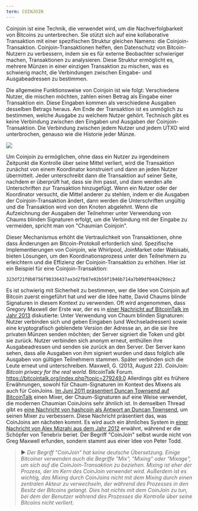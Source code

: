 ```yaml
---
term: COINJOIN
---
```


Coinjoin ist eine Technik, die verwendet wird, um die Nachverfolgbarkeit von Bitcoins zu unterbrechen. Sie stützt sich auf eine kollaborative Transaktion mit einer spezifischen Struktur gleichen Namens: die Coinjoin-Transaktion. Coinjoin-Transaktionen helfen, den Datenschutz von Bitcoin-Nutzern zu verbessern, indem sie es für externe Beobachter schwieriger machen, Transaktionen zu analysieren. Diese Struktur ermöglicht es, mehrere Münzen in einer einzigen Transaktion zu mischen, was es schwierig macht, die Verbindungen zwischen Eingabe- und Ausgabeadressen zu bestimmen.

Die allgemeine Funktionsweise von Coinjoin ist wie folgt: Verschiedene Nutzer, die mischen möchten, zahlen einen Betrag als Eingabe einer Transaktion ein. Diese Eingaben kommen als verschiedene Ausgaben desselben Betrags heraus. Am Ende der Transaktion ist es unmöglich zu bestimmen, welche Ausgabe zu welchem Nutzer gehört. Technisch gibt es keine Verbindung zwischen den Eingaben und Ausgaben der Coinjoin-Transaktion. Die Verbindung zwischen jedem Nutzer und jedem UTXO wird unterbrochen, genauso wie die Historie jeder Münze.

![](../../dictionnaire/assets/4.png)

Um Coinjoin zu ermöglichen, ohne dass ein Nutzer zu irgendeinem Zeitpunkt die Kontrolle über seine Mittel verliert, wird die Transaktion zunächst von einem Koordinator konstruiert und dann an jeden Nutzer übermittelt. Jeder unterschreibt dann die Transaktion auf seiner Seite, nachdem er überprüft hat, dass sie ihm passt, und dann werden alle Unterschriften zur Transaktion hinzugefügt. Wenn ein Nutzer oder der Koordinator versucht, die Mittel anderer zu stehlen, indem er die Ausgaben der Coinjoin-Transaktion ändert, dann werden die Unterschriften ungültig und die Transaktion wird von den Knoten abgelehnt. Wenn die Aufzeichnung der Ausgaben der Teilnehmer unter Verwendung von Chaums blinden Signaturen erfolgt, um die Verbindung mit der Eingabe zu vermeiden, spricht man von "Chaumian Coinjoin".

Dieser Mechanismus erhöht die Vertraulichkeit von Transaktionen, ohne dass Änderungen am Bitcoin-Protokoll erforderlich sind. Spezifische Implementierungen von Coinjoin, wie Whirlpool, JoinMarket oder Wabisabi, bieten Lösungen, um den Koordinationsprozess unter den Teilnehmern zu erleichtern und die Effizienz der Coinjoin-Transaktion zu erhöhen. Hier ist ein Beispiel für eine Coinjoin-Transaktion:

```text
323df21f0b0756f98336437aa3d2fb87e02b59f1946b714a7b09df04d429dec2
```

Es ist schwierig mit Sicherheit zu bestimmen, wer die Idee von Coinjoin auf Bitcoin zuerst eingeführt hat und wer die Idee hatte, David Chaums blinde Signaturen in diesem Kontext zu verwenden. Oft wird angenommen, dass Gregory Maxwell der Erste war, der es in [einer Nachricht auf BitcoinTalk im Jahr 2013](https://bitcointalk.org/index.php?topic=279249.0) diskutierte:
Unter Verwendung von Chaum blinden Signaturen: Nutzer verbinden sich und geben Eingaben (und Wechseladressen) sowie eine kryptografisch geblendete Version der Adresse an, an die sie ihre privaten Münzen senden möchten; der Server signiert die Token und gibt sie zurück. Nutzer verbinden sich anonym erneut, enthüllen ihre Ausgabeadressen und senden sie zurück an den Server. Der Server kann sehen, dass alle Ausgaben von ihm signiert wurden und dass folglich alle Ausgaben von gültigen Teilnehmern stammen. Später verbinden sich die Leute erneut und unterschreiben.
Maxwell, G. (2013, August 22). *CoinJoin: Bitcoin privacy for the real world*. BitcoinTalk Forum. https://bitcointalk.org/index.php?topic=279249.0
Allerdings gibt es frühere Erwähnungen, sowohl für Chaum-Signaturen im Kontext des Mixens als auch für CoinJoins. [Im Juni 2011 präsentiert Duncan Townsend auf BitcoinTalk](https://bitcointalk.org/index.php?topic=12751.0) einen Mixer, der Chaum-Signaturen auf eine Weise verwendet, die modernen Chaumian CoinJoins sehr ähnlich ist. In demselben Thread gibt es [eine Nachricht von hashcoin als Antwort an Duncan Townsend](https://bitcointalk.org/index.php?topic=12751.msg315793#msg315793), um seinen Mixer zu verbessern. Diese Nachricht präsentiert das, was CoinJoins am nächsten kommt. Es wird auch ein ähnliches System in [einer Nachricht von Alex Mizrahi aus dem Jahr 2012](https://gist.github.com/killerstorm/6f843e1d3ffc38191aebca67d483bd88#file-laundry) erwähnt, während er die Schöpfer von Tenebrix beriet. Der Begriff "CoinJoin" selbst wurde nicht von Greg Maxwell erfunden, sondern stammt aus einer Idee von Peter Todd.
> ► *Der Begriff "CoinJoin" hat keine deutsche Übersetzung. Einige Bitcoiner verwenden auch die Begriffe "Mix", "Mixing" oder "Mixage", um sich auf die CoinJoin-Transaktion zu beziehen. Mixing ist eher der Prozess, der im Kern des CoinJoin verwendet wird. Außerdem ist es wichtig, das Mixing durch CoinJoins nicht mit dem Mixing durch einen zentralen Akteur zu verwechseln, der während des Prozesses in den Besitz der Bitcoins gelangt. Dies hat nichts mit dem CoinJoin zu tun, bei dem der Benutzer während des Prozesses die Kontrolle über seine Bitcoins nicht verliert.*